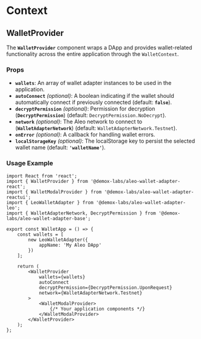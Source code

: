 # Context

## WalletProvider

The **`WalletProvider`** component wraps a DApp and provides wallet-related functionality across the entire application through the `WalletContext`.

### Props

- **`wallets`**: An array of wallet adapter instances to be used in the application.
- **`autoConnect`** *(optional)*: A boolean indicating if the wallet should automatically connect if previously connected (default: **`false`**).
- **`decryptPermission`** *(optional)*: Permission for decryption (**`DecryptPermission`**) (default: `DecryptPermission.NoDecrypt`).
- **`network`** *(optional)*: The Aleo network to connect to (**`WalletAdapterNetwork`**) (default: `WalletAdapterNetwork.Testnet`).
- **`onError`** *(optional)*: A callback for handling wallet errors.
- **`localStorageKey`** *(optional)*: The localStorage key to persist the selected wallet name (default: **`'walletName'`**).

### **Usage Example**

```tsx
import React from 'react';
import { WalletProvider } from '@demox-labs/aleo-wallet-adapter-react';
import { WalletModalProvider } from '@demox-labs/aleo-wallet-adapter-reactui';
import { LeoWalletAdapter } from '@demox-labs/aleo-wallet-adapter-leo';
import { WalletAdapterNetwork, DecryptPermission } from '@demox-labs/aleo-wallet-adapter-base';

export const WalletApp = () => {
    const wallets = [
        new LeoWalletAdapter({
            appName: 'My Aleo DApp'
        })
    ];

    return (
        <WalletProvider
            wallets={wallets}
            autoConnect
            decryptPermission={DecryptPermission.UponRequest}
            network={WalletAdapterNetwork.Testnet}
        >
            <WalletModalProvider>
                {/* Your application components */}
            </WalletModalProvider>
        </WalletProvider>
    );
};

```

